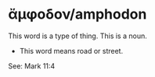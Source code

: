 # ἄμφοδον/amphodon  

This word is a type of thing. This is a noun. 

* This word means road or street. 

See: Mark 11:4
